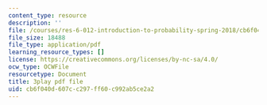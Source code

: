```yaml
---
content_type: resource
description: ''
file: /courses/res-6-012-introduction-to-probability-spring-2018/cb6f040d607cc297ff60c992ab5ce2a2_L_pEeYLGaP0.pdf
file_size: 18488
file_type: application/pdf
learning_resource_types: []
license: https://creativecommons.org/licenses/by-nc-sa/4.0/
ocw_type: OCWFile
resourcetype: Document
title: 3play pdf file
uid: cb6f040d-607c-c297-ff60-c992ab5ce2a2
---
```

